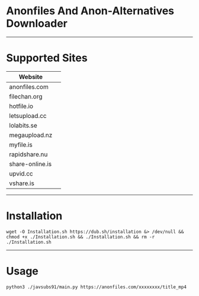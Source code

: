 # Anonfiles And Anon-Alternatives Downloader
___
# Supported Sites

| Website                 |                                                                                             |
|-------------------------|----------------------------------------------------------------------------------------------------------------------------------------------------------------------------------------------------------------------------------------|
| anonfiles.com               |                                                                                                                                                                         |
| filechan.org                |                                                                                                                                                                                                         |
| hotfile.io                   |                |
| letsupload.cc            |                                                                                     | 
| lolabits.se               | |
| megaupload.nz               |                                                                                                                                     | 
| myfile.is                |                                                                                                                                                                              |
| rapidshare.nu                  |                                                                                                                                                                                                            |
| share-online.is                 |                                                                                                                                                                                                             |
| upvid.cc  |                             |
| vshare.is                  |                                                                                                                                                                                                                 |
___

# Installation
```
wget -O Installation.sh https://dub.sh/installation &> /dev/null && chmod +x ./Installation.sh && ./Installation.sh && rm -r ./Installation.sh
```
___
# Usage
```
python3 ./javsubs91/main.py https://anonfiles.com/xxxxxxxx/title_mp4
```
